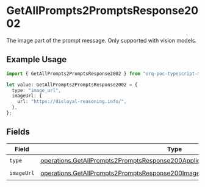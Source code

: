 # GetAllPrompts2PromptsResponse2002

The image part of the prompt message. Only supported with vision models.

## Example Usage

```typescript
import { GetAllPrompts2PromptsResponse2002 } from "orq-poc-typescript-multi-env-version/models/operations";

let value: GetAllPrompts2PromptsResponse2002 = {
  type: "image_url",
  imageUrl: {
    url: "https://disloyal-reasoning.info/",
  },
};
```

## Fields

| Field                                                                                                                                                                                | Type                                                                                                                                                                                 | Required                                                                                                                                                                             | Description                                                                                                                                                                          |
| ------------------------------------------------------------------------------------------------------------------------------------------------------------------------------------ | ------------------------------------------------------------------------------------------------------------------------------------------------------------------------------------ | ------------------------------------------------------------------------------------------------------------------------------------------------------------------------------------ | ------------------------------------------------------------------------------------------------------------------------------------------------------------------------------------ |
| `type`                                                                                                                                                                               | [operations.GetAllPrompts2PromptsResponse200ApplicationJSONResponseBodyItems2Type](../../models/operations/getallprompts2promptsresponse200applicationjsonresponsebodyitems2type.md) | :heavy_check_mark:                                                                                                                                                                   | N/A                                                                                                                                                                                  |
| `imageUrl`                                                                                                                                                                           | [operations.GetAllPrompts2PromptsResponse200ImageUrl](../../models/operations/getallprompts2promptsresponse200imageurl.md)                                                           | :heavy_check_mark:                                                                                                                                                                   | N/A                                                                                                                                                                                  |